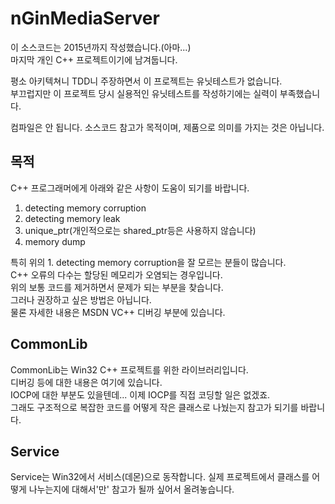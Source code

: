 # nGinMediaServer
이 소스코드는 2015년까지 작성했습니다.(아마...)  
마지막 개인 C++ 프로젝트이기에 남겨둡니다.  

평소 아키텍쳐니 TDD니 주장하면서 이 프로젝트는 유닛테스트가 없습니다.  
부끄럽지만 이 프로젝트 당시 실용적인 유닛테스트를 작성하기에는 실력이 부족했습니다.

컴파일은 안 됩니다. 
소스코드 참고가 목적이며, 제품으로 의미를 가지는 것은 아닙니다.

## 목적
C++ 프로그래머에게 아래와 같은 사항이 도움이 되기를 바랍니다.

1. detecting memory corruption
2. detecting memory leak
3. unique_ptr(개인적으로는 shared_ptr등은 사용하지 않습니다)
4. memory dump

특히 위의 1. detecting memory corruption을 잘 모르는 분들이 많습니다.  
C++ 오류의 다수는 할당된 메모리가 오염되는 경우입니다.  
위의 보통 코드를 제거하면서 문제가 되는 부분을 찾습니다.  
그러나 권장하고 싶은 방법은 아닙니다.  
물론 자세한 내용은 MSDN VC++ 디버깅 부분에 있습니다.

## CommonLib  
CommonLib는 Win32 C++ 프로젝트를 위한 라이브러리입니다.  
디버깅 등에 대한 내용은 여기에 있습니다.  
IOCP에 대한 부분도 있을텐데... 
이제 IOCP를 직접 코딩할 일은 없겠죠.  
그래도 구조적으로 복잡한 코드를 어떻게 작은 클래스로 나눴는지 참고가 되기를 바랍니다.

## Service  
Service는 Win32에서 서비스(데몬)으로 동작합니다.
실제 프로젝트에서 클래스를 어떻게 나누는지에 대해서'만' 참고가 될까 싶어서 올려놓습니다.
